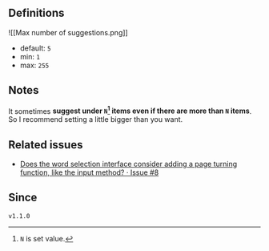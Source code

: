 ## Definitions

![[Max number of suggestions.png]]

- default: `5`
- min: `1`
- max: `255`

## Notes

It sometimes **suggest under `N`[^1] items even if there are more than `N` items**. So I recommend setting a little bigger than you want.

## Related issues

- [Does the word selection interface consider adding a page turning function, like the input method? · Issue \#8](https://github.com/tadashi-aikawa/obsidian-various-complements-plugin/issues/8)

## Since

`v1.1.0`


[^1]: `N` is set value.